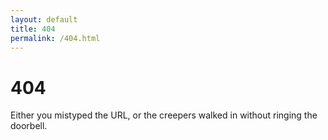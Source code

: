 ```yaml
---
layout: default
title: 404
permalink: /404.html
---
```


# 404

<p>Either you mistyped the URL<script>document.write(" (" + location.href + ")");</script>, or the creepers walked in without ringing the doorbell.</p>
